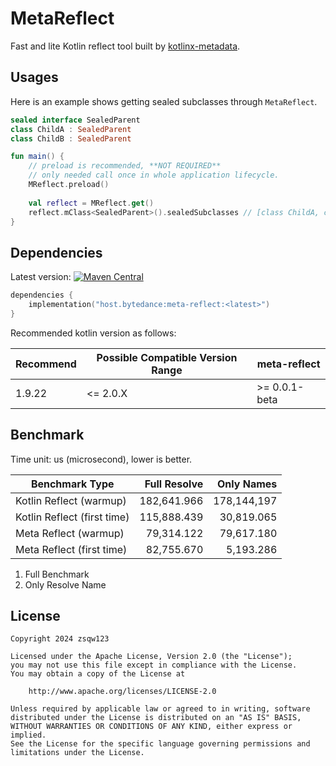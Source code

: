 # MetaReflect

Fast and lite Kotlin reflect tool built by
[kotlinx-metadata](https://github.com/JetBrains/kotlin/blob/master/libraries/kotlinx-metadata/jvm/ReadMe.md).

## Usages

Here is an example shows getting sealed subclasses through `MetaReflect`.

```kotlin
sealed interface SealedParent
class ChildA : SealedParent
class ChildB : SealedParent

fun main() {
    // preload is recommended, **NOT REQUIRED**
    // only needed call once in whole application lifecycle.
    MReflect.preload()
    
    val reflect = MReflect.get()
    reflect.mClass<SealedParent>().sealedSubclasses // [class ChildA, class ChildB]
}
```

## Dependencies

Latest version:
[![Maven Central](https://img.shields.io/maven-central/v/host.bytedance/meta-reflect)](https://central.sonatype.com/artifact/host.bytedance/meta-reflect)

```kotlin
dependencies {
    implementation("host.bytedance:meta-reflect:<latest>")
}
```

Recommended kotlin version as follows:

| Recommend | Possible Compatible Version Range | meta-reflect   |
|-----------|-----------------------------------|----------------|
| 1.9.22    | <= 2.0.X                          | \>= 0.0.1-beta |

## Benchmark

Time unit: us (microsecond), lower is better.

| Benchmark Type              | Full Resolve |  Only Names |
|-----------------------------|-------------:|------------:|
| Kotlin Reflect (warmup)     |  182,641.966 | 178,144,197 |
| Kotlin Reflect (first time) |  115,888.439 |  30,819.065 |
| Meta Reflect (warmup)       |   79,314.122 |  79,617.180 |
| Meta Reflect (first time)   |   82,755.670 |   5,193.286 |

1. Full Benchmark
2. Only Resolve Name

## License

```
Copyright 2024 zsqw123

Licensed under the Apache License, Version 2.0 (the "License");
you may not use this file except in compliance with the License.
You may obtain a copy of the License at

    http://www.apache.org/licenses/LICENSE-2.0

Unless required by applicable law or agreed to in writing, software
distributed under the License is distributed on an "AS IS" BASIS,
WITHOUT WARRANTIES OR CONDITIONS OF ANY KIND, either express or implied.
See the License for the specific language governing permissions and
limitations under the License.
```
